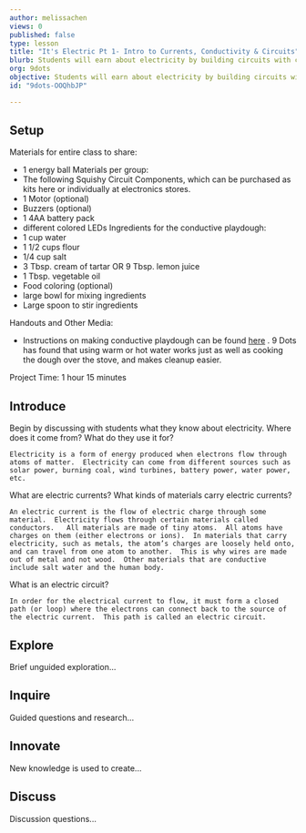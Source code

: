 ```yaml
---
author: melissachen
views: 0
published: false
type: lesson
title: "It's Electric Pt 1- Intro to Currents, Conductivity & Circuits"
blurb: Students will earn about electricity by building circuits with conductive playdough.
org: 9dots
objective: Students will earn about electricity by building circuits with conductive playdough.
id: "9dots-OOQhbJP"

---
```


## Setup
Materials for entire class to share:
 - 1 energy ball
Materials per group:
 - The following Squishy Circuit Components, which can be purchased as kits here or individually at electronics stores.
 - 1 Motor (optional)  
 - Buzzers (optional)
 - 1 4AA battery pack
  - different colored LEDs
Ingredients for the conductive playdough:
 - 1 cup water
 - 1 1/2 cups flour
 - 1/4 cup salt
 - 3 Tbsp. cream of tartar OR 9 Tbsp. lemon juice
 - 1 Tbsp. vegetable oil
 - Food coloring (optional)
 - large bowl for mixing ingredients
 - Large spoon to stir ingredients

Handouts and Other Media:
 - Instructions on making conductive playdough can be found [here](http://courseweb.stthomas.edu/apthomas/SquishyCircuits/conductiveDough.htm) .  9 Dots has found that using warm or hot water works just as well as cooking the dough over the stove, and makes cleanup easier.
 
Project Time: 1 hour 15 minutes

## Introduce
Begin by discussing with students what they know about electricity.  Where does it come from? What do they use it for?
```
Electricity is a form of energy produced when electrons flow through atoms of matter.  Electricity can come from different sources such as solar power, burning coal, wind turbines, battery power, water power, etc.
```
What are electric currents? What kinds of materials carry electric currents? 
```
An electric current is the flow of electric charge through some material.  Electricity flows through certain materials called conductors.   All materials are made of tiny atoms.  All atoms have charges on them (either electrons or ions).  In materials that carry electricity, such as metals, the atom’s charges are loosely held onto, and can travel from one atom to another.  This is why wires are made out of metal and not wood.  Other materials that are conductive include salt water and the human body.
```
What is an electric circuit? 
```
In order for the electrical current to flow, it must form a closed path (or loop) where the electrons can connect back to the source of the electric current.  This path is called an electric circuit.
```

## Explore
Brief unguided exploration...

## Inquire
Guided questions and research...

## Innovate
New knowledge is used to create...

## Discuss
Discussion questions...
